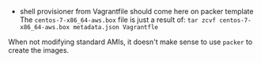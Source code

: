 * shell provisioner from Vagrantfile should come here on packer template
The `centos-7-x86_64-aws.box` file is just a result of:
`tar zcvf centos-7-x86_64-aws.box metadata.json Vagrantfle`

When not modifying standard AMIs, it doesn't make sense to use `packer` to create the images.
